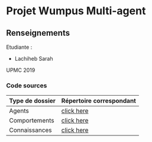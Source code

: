 # Projet Wumpus Multi-agent

## Renseignements

Etudiante :

* Lachiheb Sarah

UPMC 2019

### Code sources

| Type de dossier | Répertoire correspondant |
| :-------------  | :------------------------|
| Agents | [click here](https://gitlab.com/ProjetLachiheb/wumpus_multiagent/tree/master/DedaleEtuFull2018-1/src/eu/su/mas/dedaleEtu/mas/agents/yours)|
|Comportements | [click here](https://gitlab.com/ProjetLachiheb/wumpus_multiagent/tree/master/DedaleEtuFull2018-1/src/eu/su/mas/dedaleEtu/mas/behaviours/yours)|
| Connaissances | [click here](https://gitlab.com/ProjetLachiheb/wumpus_multiagent/tree/master/DedaleEtuFull2018-1/src/eu/su/mas/dedaleEtu/mas/knowledge/yours)|

 

